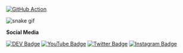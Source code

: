 [![GitHub Action](https://github.com/dev-oswld/dev-oswld/actions/workflows/main.yml/badge.svg)](https://github.com/dev-oswld/dev-oswld/actions/workflows/main.yml)

![snake gif](https://github.com/dev-oswld/dev-oswld/blob/output/github-contribution-grid-snake.gif)


**Social Media**

[![DEV Badge](https://img.shields.io/badge/-DEV.to-000?style=flat-square&logo=dev.to&logoColor=white)](https://dev.to/dev_oswld)
[![YouTube Badge](https://img.shields.io/badge/-YouTube-000?style=flat-square&logo=youtube&logoColor=white)](https://www.youtube.com/channel/UCEHSPYsMY2yZKqgCLnycqMQ)
[![Twitter Badge](https://img.shields.io/badge/-Twitter-000?style=flat-square&logo=twitter&logoColor=white)](https://twitter.com/dev_oswld)
[![Instagram Badge](https://img.shields.io/badge/-Instagram-000?style=flat-square&logo=instagram&logoColor=white)](https://www.instagram.com/dev_oswld)
